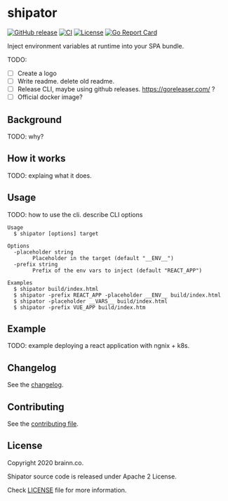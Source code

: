 # shipator

[![GitHub release](https://img.shields.io/github/v/release/brainnco/shipator)](https://github.com/brainnco/shipator/releases/latest)
[![CI](https://github.com/brainnco/shipator/workflows/CI/badge.svg?branch=main)](https://github.com/brainnco/shipator/actions/workflows/CI.yml?query=branch%3Amain)
[![License](https://img.shields.io/github/license/brainnco/shipator)](LICENSE)
[![Go Report Card](https://goreportcard.com/badge/github.com/brainnco/shipator)](https://goreportcard.com/report/github.com/brainnco/shipator)

Inject environment variables at runtime into your SPA bundle.

TODO:

- [ ] Create a logo
- [ ] Write readme. delete old readme.
- [ ] Release CLI, maybe using github releases. https://goreleaser.com/ ?
- [ ] Official docker image?

## Background

TODO: why?

## How it works

TODO: explaing what it does.

## Usage

TODO: how to use the cli. describe CLI options

```
Usage
  $ shipator [options] target

Options
  -placeholder string
        Placeholder in the target (default "__ENV__")
  -prefix string
        Prefix of the env vars to inject (default "REACT_APP")

Examples
  $ shipator build/index.html
  $ shipator -prefix REACT_APP -placeholder __ENV__ build/index.html
  $ shipator -placeholder __VARS__ build/index.html
  $ shipator -prefix VUE_APP build/index.htm
```

## Example

TODO: example deploying a react application with ngnix + k8s.

## Changelog

See the [changelog](CHANGELOG.md).

## Contributing

See the [contributing file](CONTRIBUTING.md).

## License

Copyright 2020 brainn.co.

Shipator source code is released under Apache 2 License.

Check [LICENSE](LICENSE) file for more information.
